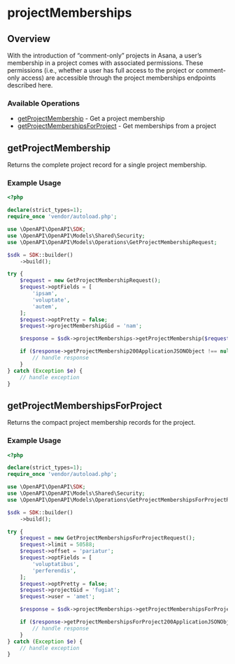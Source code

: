 # projectMemberships

## Overview

With the introduction of “comment-only” projects in Asana, a user’s membership in a project comes with associated permissions. These permissions (i.e., whether a user has full access to the project or comment-only access) are accessible through the project memberships endpoints described here.

### Available Operations

* [getProjectMembership](#getprojectmembership) - Get a project membership
* [getProjectMembershipsForProject](#getprojectmembershipsforproject) - Get memberships from a project

## getProjectMembership

Returns the complete project record for a single project membership.

### Example Usage

```php
<?php

declare(strict_types=1);
require_once 'vendor/autoload.php';

use \OpenAPI\OpenAPI\SDK;
use \OpenAPI\OpenAPI\Models\Shared\Security;
use \OpenAPI\OpenAPI\Models\Operations\GetProjectMembershipRequest;

$sdk = SDK::builder()
    ->build();

try {
    $request = new GetProjectMembershipRequest();
    $request->optFields = [
        'ipsam',
        'voluptate',
        'autem',
    ];
    $request->optPretty = false;
    $request->projectMembershipGid = 'nam';

    $response = $sdk->projectMemberships->getProjectMembership($request);

    if ($response->getProjectMembership200ApplicationJSONObject !== null) {
        // handle response
    }
} catch (Exception $e) {
    // handle exception
}
```

## getProjectMembershipsForProject

Returns the compact project membership records for the project.

### Example Usage

```php
<?php

declare(strict_types=1);
require_once 'vendor/autoload.php';

use \OpenAPI\OpenAPI\SDK;
use \OpenAPI\OpenAPI\Models\Shared\Security;
use \OpenAPI\OpenAPI\Models\Operations\GetProjectMembershipsForProjectRequest;

$sdk = SDK::builder()
    ->build();

try {
    $request = new GetProjectMembershipsForProjectRequest();
    $request->limit = 50588;
    $request->offset = 'pariatur';
    $request->optFields = [
        'voluptatibus',
        'perferendis',
    ];
    $request->optPretty = false;
    $request->projectGid = 'fugiat';
    $request->user = 'amet';

    $response = $sdk->projectMemberships->getProjectMembershipsForProject($request);

    if ($response->getProjectMembershipsForProject200ApplicationJSONObject !== null) {
        // handle response
    }
} catch (Exception $e) {
    // handle exception
}
```
